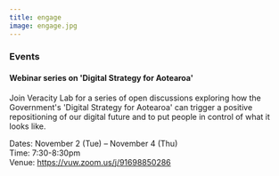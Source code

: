 ```yaml
---
title: engage
image: engage.jpg
---
```

<section>
	<h3 class="major">Events</h3>
	<h4> Webinar series on 'Digital Strategy for Aotearoa'</h4>
    <p>Join Veracity Lab for a series of open discussions exploring how the Government's 'Digital Strategy for Aotearoa' can trigger a positive repositioning of our digital future and to put people in control of what it looks like.</p>
    <p> Dates:	November 2 (Tue) – November  4 (Thu) <br>
    Time: 7:30-8:30pm <br>
     Venue: <a href = "https://vuw.zoom.us/j/91698850286">https://vuw.zoom.us/j/91698850286 </a></p>

</section>
<!-- 
<section>
	<h3 class="major">Enroll</h3>
    <p>student notices/ scholarships etc</p>
</section>

<section>
	<h3 class="major">Training</h3>
    <p>webinars etc</p>
</section> -->
